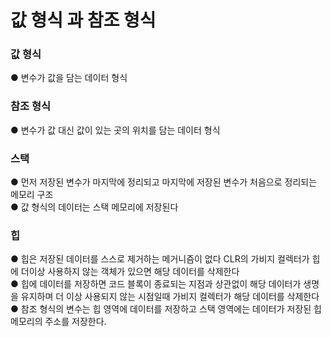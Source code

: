 # 값 형식 과 참조 형식
### 값 형식
● 변수가 값을 담는 데이터 형식

### 참조 형식   
● 변수가 값 대신 값이 있는 곳의 위치를 담는 데이터 형식

### 스택
● 먼저 저장된 변수가 마지막에 정리되고  마지막에 저장된 변수가 처음으로 정리되는 메모리 구조  
● 값 형식의 데이터는 스택 메모리에 저장된다

### 힙  
● 힙은 저장된 데이터를 스스로 제거하는 메거니즘이 없다 CLR의 가비지 컬렉터가 힙에 더이상 사용하지 않는 객체가 있으면  해당 데이터를 삭제한다  
● 힙에 데이터를 저장하면 코드 블록이 종료되는 지점과 상관없이 해당 데이터가 생명을 유지하며 더 이상 사용되지 않는 시점일때 가비지 컬렉터가 해당 데이터를 삭제한다  
● 참조 형식의 변수는 힙 영역에 데이터를 저장하고 스택 영역에는 데이터가 저장된 힙 메모리의 주소를 저장한다.





